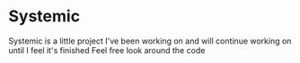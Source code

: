 # Systemic
 Systemic is a little project I've been working on and will continue working on until I feel it's finished
 Feel free look around the code
 

